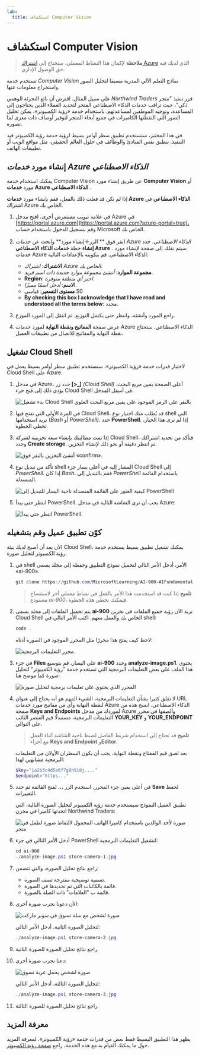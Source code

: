```yaml
---
lab:
  title: استكشاف Computer Vision
---
```


# استكشاف Computer Vision

> **ملاحظة** لإكمال هذا النشاط المعملي، ستحتاج إلى [اشتراك Azure](https://azure.microsoft.com/free?azure-portal=true) الذي لديك فيه حق الوصول الإداري.

تستخدم خدمة *Computer Vision* نماذج التعلم الآلي المدربة مسبقا لتحليل الصور واستخراج معلومات عنها.

على سبيل المثال، افترض أن بائع التجزئة الوهمي *Northwind Traders* قرر تنفيذ "متجر ذكي"، حيث تراقب خدمات الذكاء الاصطناعي المتجر لتحديد العملاء الذين يحتاجون إلى المساعدة، وتوجيه الموظفين لمساعدتهم. باستخدام خدمة «رؤية الكمبيوتر»، يمكن تحليل الصور التي التقطتها الكاميرات في جميع أنحاء المتجر لتوفير أوصاف ذات مغزى لما تصوره.

في هذا المختبر، ستستخدم تطبيق سطر أوامر بسيط لرؤية خدمة رؤية الكمبيوتر قيد التنفيذ. تنطبق نفس المبادئ والوظائف في حلول العالم الحقيقي، مثل مواقع الويب أو تطبيقات الهاتف.

## إنشاء مورد *خدمات Azure الذكاء الاصطناعي*

يمكنك استخدام خدمة Computer Vision عن طريق إنشاء مورد **Computer Vision** أو مورد **خدمات Azure الذكاء الاصطناعي** .

إذا لم تكن قد فعلت ذلك بالفعل، فقم بإنشاء مورد **خدمات Azure الذكاء الاصطناعي** في اشتراك Azure الخاص بك.

1. في علامة تبويب مستعرض أخرى، افتح مدخل Azure في [https://portal.azure.com](https://portal.azure.com?azure-portal=true)، وقم بتسجيل الدخول باستخدام حساب Microsoft الخاص بك.

1. انقر فوق ** الزر&#65291;إنشاء مورد** وابحث عن *خدمات Azure الذكاء الاصطناعي*. حدد **إنشاء** خطة **خدمات الذكاء الاصطناعي Azure** . سيتم نقلك إلى صفحة لإنشاء مورد خدمات Azure الذكاء الاصطناعي. قم بتكوينه بالإعدادات التالية:
    - **الاشتراك**: *اشتراك Azure الخاص بك*.
    - **مجموعة الموارد**: *أنشئ مجموعة موارد جديدة ذات اسم فريد*.
    - **Region**: *اختر أي منطقة متوفرة*.
    - **الاسم**: *أدخل اسمًا مميزًا*.
    - **مستوى التسعير**: قياسي S0
    - **By checking this box I acknowledge that I have read and understood all the terms below**: محدد.

1. راجع المورد وأنشئه، وانتظر حتى يكتمل التوزيع. ثم انتقل إلى المورد الموزع.

1. عرض صفحة **المفاتيح ونقطة النهاية** لمورد خدمات Azure الذكاء الاصطناعي. ستحتاج نقطة النهاية والمفاتيح للاتصال من تطبيقات العميل.

## تشغيل Cloud Shell

لاختبار قدرات خدمة «رؤية الكمبيوتر»، سنستخدم تطبيق سطر أوامر بسيط يعمل في Cloud Shell على Azure.

1. في مدخل Azure، حدد زر **[>_]** *(Cloud Shell)* أعلى الصفحة يمين مربع البحث. يؤدي ذلك إلى فتح جزء Cloud Shell في أسفل المدخل.

    ![بدء تشغيل Cloud Shell بالنقر على الرمز الموجود على يمين مربع البحث العلوي](media/analyze-images-computer-vision-service/powershell-portal-guide-1.png)

1. في المرة الأولى التي تفتح فيها Cloud Shell، قد يُطلب منك اختيار نوع shell التي تريد استخدامها (*Bash* أو *PowerShell).* حدد **PowerShell**. إذا لم ترى هذا الخيار، تخطي الخطوة.  

1. إذا تمت مطالبتك بإنشاء سعة تخزينية لشركة Cloud Shell، فتأكد من تحديد اشتراكك وحدد **Create storage**. ثم انتظر دقيقة أو نحو ذلك لإنشاء التخزين.

    ![أنشئ التخزين بالنقر فوق «confirm».](media/analyze-images-computer-vision-service/powershell-portal-guide-2.png)

1. تأكد من تبديل نوع shell المشار إليه في أعلى يسار جزء Cloud Shell إلى *PowerShell*. إذا كان *Bash*، فقم بالتبديل إلى *PowerShell* باستخدام القائمة المنسدلة.

    ![كيفية العثور على القائمة المنسدلة ناحية اليسار للتبديل إلى PowerShell](media/analyze-images-computer-vision-service/powershell-portal-guide-3.png)

1. انتظر حتى يبدأ PowerShell. يجب أن ترى الشاشة التالية في مدخل Azure:  

    ![انتظر حتى يبدأ PowerShell.](media/analyze-images-computer-vision-service/powershell-prompt.png)

## كوّن تطبيق عميل وقم بتشغيله

الآن بعد أن أصبح لديك بيئة Cloud Shell، يمكنك تشغيل تطبيق بسيط يستخدم خدمة رؤية الكمبيوتر لتحليل صورة.

1. في shell الأمر، أدخل الأمر التالي لتحميل نموذج التطبيق وحفظه إلى مجلد يسمى «ai-900».

    ```PowerShell
    git clone https://github.com/MicrosoftLearning/AI-900-AIFundamentals ai-900
    ```

    > **تلميح** إذا كنت قد استخدمت هذا الأمر بالفعل في نشاط معملي آخر لاستنساخ مستودع *ai-900*، فيمكنك تخطي هذه الخطوة.

1. يتم تحميل الملفات إلى مجلد يسمى **ai-900** نريد الآن رؤية جميع الملفات في تخزين Cloud Shell الخاص بك والعمل معهم. اكتب الأمر التالي في shell:

    ```PowerShell
    code .
    ```

    لاحظ كيف يفتح هذا محررًا مثل المحرر الموجود في الصورة أدناه:

    ![محرر التعليمات البرمجية.](media/analyze-images-computer-vision-service/powershell-portal-guide-4.png)

1. في جزء **Files** على اليسار، قم بتوسيع **ai-900** وحدد **analyze-image.ps1**. يحتوي هذا الملف على بعض التعليمات البرمجية التي تستخدم خدمة "رؤية الكمبيوتر" لتحليل صورة كما موضح هنا:

    ![المحرر الذي يحتوي على تعليمات برمجية لتحليل صورة](media/analyze-images-computer-vision-service/analyze-image-code.png)

1. لا تقلق كثيرا بشأن التعليمات البرمجية، الشيء المهم هو أنه يحتاج إلى عنوان URL لنقطة النهاية وأي من مفاتيح مورد خدمات Azure الذكاء الاصطناعي. انسخ هذه من صفحة **Keys and Endpoints** لموردك من مدخل Azure وألصقها في محرر التعليمات البرمجية، مستبدلًا قيم العنصر النائب **YOUR_KEY** و **YOUR_ENDPOINT** على التوالي.

    > **تلميح** قد تحتاج إلى استخدام شريط الفاصل لضبط ناحية الشاشة أثناء العمل مع أجزاء **Keys and Endpoint** و**Editor**.

    بعد لصق قيم المفتاح ونقطة النهاية، يجب أن يكون السطران الأولان من التعليمات البرمجية مشابهين لهذا:

    ```PowerShell
    $key="1a2b3c4d5e6f7g8h9i0j...."    
    $endpoint="https..."
    ```

1. في أعلى يمين جزء المحرر، استخدم الزر **...** لفتح القائمة ثم حدد **Save** لحفظ التغييرات.

    تطبيق العميل النموذج سيستخدم خدمة رؤية الكمبيوتر لتحليل الصورة التالية، التي اتخذتها كاميرا في مخزن Northwind Traders:

    ![صورة لأحد الوالدين باستخدام كاميرا الهاتف المحمول لالتقاط صورة لطفل في متجر](media/analyze-images-computer-vision-service/store-camera-1.jpg)

1. أدخل الأمر التالي في جزء PowerShell لتشغيل التعليمات البرمجية:

    ```PowerShell
    cd ai-900
    ./analyze-image.ps1 store-camera-1.jpg
    ```

1. راجع نتائج تحليل الصورة، والتي تتضمن:
    - تسمية توضيحية مقترحة تصف الصورة.
    - قائمة بالكائنات التي تم تحديدها في الصورة.
    - قائمة ب "العلامات" ذات الصلة بالصورة.

1. الآن دعونا نجرب صورة أخرى:

    ![صورة لشخص مع سلة تسوق في سوبر ماركت](media/analyze-images-computer-vision-service/store-camera-2.jpg)

    لتحليل الصورة الثانية، أدخل الأمر التالي:

    ```PowerShell
    ./analyze-image.ps1 store-camera-2.jpg
    ```

1. راجع نتائج تحليل الصورة للصورة الثانية.

1. دعنا نجرب صورة أخرى:

    ![صورة لشخص يحمل عربة تسوق](media/analyze-images-computer-vision-service/store-camera-3.jpg)

    لتحليل الصورة الثالثة، أدخل الأمر التالي:

    ```PowerShell
    ./analyze-image.ps1 store-camera-3.jpg
    ```

1. راجع نتائج تحليل الصورة للصورة الثالثة.

## معرفة المزيد

يظهر هذا التطبيق البسيط فقط بعض من قدرات خدمة «رؤية الكمبيوتر». لمعرفة المزيد حول ما يمكنك القيام به مع هذه الخدمة، راجع [صفحة رؤية الكمبيوتر](https://azure.microsoft.com/products/ai-services?activetab=pivot:visiontab).

